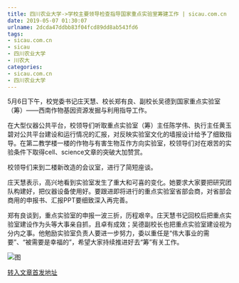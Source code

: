 ```yaml
---
title: 四川农业大学->学校主要领导检查指导国家重点实验室筹建工作 | sicau.com.cn
date: 2019-05-07 01:30:07
urlname: 2dcda47ddbb83f04fcd89dd8ab543fd6
tags: 
- sicau.com.cn
- sicau
- 四川农业大学
- 川农大
categories:
- sicau.com.cn
- 四川农业大学
---
```


5月6日下午，校党委书记庄天慧、校长郑有良、副校长吴德到国家重点实验室（筹）——西南作物基因资源发掘与利用指导工作。

在大型仪器公共平台，校领导们听取重点实验室（筹）主任陈学伟、执行主任黄玉碧对公共平台建设和运行情况的汇报，对反映实验室文化的墙报设计给予了细致指导。在第二教学楼一楼的作物与有害生物互作方向实验室，校领导们对在艰苦的实验条件下取得cell、science文章的突破大加赞赏。

校领导们来到二楼新改造的会议室，进行了简短座谈。

庄天慧表示，高兴地看到实验室发生了重大和可喜的变化。她要求大家要把研究团队构建好，把仪器设备使用好。要跟进即将进行的重点实验室省部会商，对省部会商用的申报书、汇报PPT要细致深入再完善。

郑有良谈到，重点实验室的申报一波三折，历程艰辛。庄天慧书记回校后把重点实验室建设作为头等大事亲自抓，且卓有成效；吴德副校长也把重点实验室建设视为分内之事。他勉励实验室负责人要进一步努力，委以重任是“伟大事业的需要”、“被需要是幸福的”，希望大家持续推进好去“筹”有关工作。

![图](https://news.sicau.edu.cn/__local/6/B2/CA/ACBD9A47B22D2327C68E71E7927_DB79E129_17989.jpg)

[转入文章首发地址](https://news.sicau.edu.cn/info/1078/51043.htm)